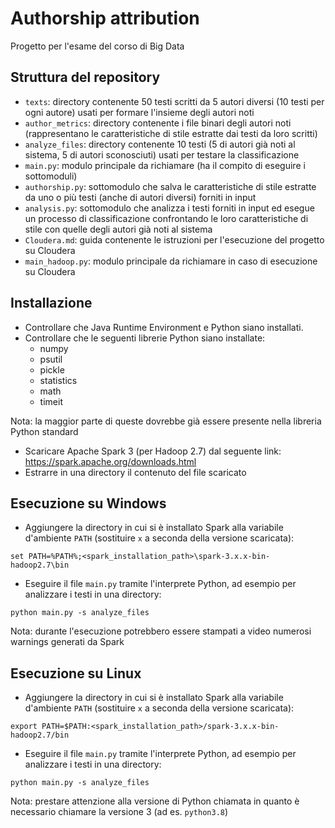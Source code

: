 # Authorship attribution
Progetto per l'esame del corso di Big Data

## Struttura del repository
- `texts`: directory contenente 50 testi scritti da 5 autori diversi (10 testi per ogni autore) usati per formare l'insieme degli autori noti
- `author_metrics`: directory contenente i file binari degli autori noti (rappresentano le caratteristiche di stile estratte dai testi da loro scritti)
- `analyze_files`: directory contenente 10 testi (5 di autori già noti al sistema, 5 di autori sconosciuti) usati per testare la classificazione
- `main.py`: modulo principale da richiamare (ha il compito di eseguire i sottomoduli)
- `authorship.py`: sottomodulo che salva le caratteristiche di stile estratte da uno o più testi (anche di autori diversi) forniti in input
- `analysis.py`: sottomodulo che analizza i testi forniti in input ed esegue un processo di classificazione confrontando le loro caratteristiche di stile con quelle degli autori già noti al sistema
- `Cloudera.md`: guida contenente le istruzioni per l'esecuzione del progetto su Cloudera
- `main_hadoop.py`: modulo principale da richiamare in caso di esecuzione su Cloudera

## Installazione
- Controllare che Java Runtime Environment e Python siano installati.
- Controllare che le seguenti librerie Python siano installate:
	* numpy
	* psutil
	* pickle
	* statistics
	* math
	* timeit

Nota: la maggior parte di queste dovrebbe già essere presente nella libreria Python standard

- Scaricare Apache Spark 3 (per Hadoop 2.7) dal seguente link: https://spark.apache.org/downloads.html
- Estrarre in una directory il contenuto del file scaricato

## Esecuzione su Windows
- Aggiungere la directory in cui si è installato Spark alla variabile d'ambiente `PATH` (sostituire `x` a seconda della versione scaricata):
```
set PATH=%PATH%;<spark_installation_path>\spark-3.x.x-bin-hadoop2.7\bin
```
- Eseguire il file `main.py` tramite l'interprete Python, ad esempio per analizzare i testi in una directory:
```
python main.py -s analyze_files
```
Nota: durante l'esecuzione potrebbero essere stampati a video numerosi warnings generati da Spark

## Esecuzione su Linux
- Aggiungere la directory in cui si è installato Spark alla variabile d'ambiente `PATH` (sostituire `x` a seconda della versione scaricata):
```
export PATH=$PATH:<spark_installation_path>/spark-3.x.x-bin-hadoop2.7/bin
```
- Eseguire il file `main.py` tramite l'interprete Python, ad esempio per analizzare i testi in una directory:
```
python main.py -s analyze_files
```
Nota: prestare attenzione alla versione di Python chiamata in quanto è necessario chiamare la versione 3 (ad es. `python3.8`)
